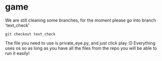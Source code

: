 # game
We are still cleaning some branches, for the moment please go into branch 'text_check'

```
git checkout text_check
```
The file you need to use is private_eye.py, and just click play :D
Everything uses os so as long as you have all the files from the repo you will be able to run it easily!
